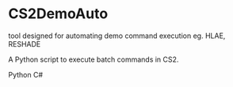 # CS2DemoAuto
tool designed for automating demo command execution eg. HLAE, RESHADE

A Python script to execute batch commands in CS2.

Python
C#
